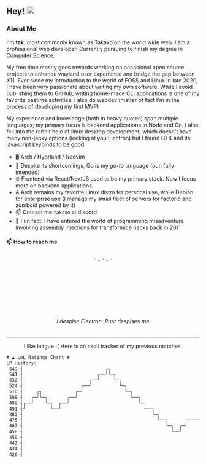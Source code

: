 ## Hey! <img src="../assets/Hi.gif" width="20px" height="20px">

### About Me

I'm **tak**, most commonly known as Takaxo on the world wide web. I am a professional web developer. Currently pursuing to finish my degree in Computer Science.

My free time mostly goes towards working on occasional open source projects to enhance wayland user experience and bridge the gap between X11. Ever since my introduction to the world
of FOSS and Linux in late 2020, I have been very passionate about writing my own software. While I avoid publishing them to GitHub,
writing home-made CLI applications is one of my favorite pastime activities. I also do webdev (matter of fact I'm in the process of developing my first MVP)

My experience and knowledge (both in heavy quotes) span multiple languages; my primary
focus is backend applications in Node and Go. I also fell into the rabbit hole of linux desktop development, which doesn't have many non-janky options (looking at you Electron) but I found GTK and its javascript keybinds to be good.

- 🖥️ Arch / Hyprland / Neovim
- 👨 Despite its shortcomings, Go is my _go-to_ language (pun fully intended)
- 🌐 Frontend via React/NextJS used to be my primary stack. Now I focus more on backend applications.
- A Arch remains my favorite Linux distro for personal use, while Debian for enterprise use (I manage my small fleet of servers for factorio and zomboid powered by it)
- 📫 Contact me `takaxo` at discord
- 🎲 Fun fact: I have entered the world of programming misadventure involving assembly injections for transformice hacks back in 2011

#### 📫 How to reach me

<p align="center">
 <a href="https://discord.com/users/419880181101232129">
   <img title="Discord" src="https://simpleicons.vercel.app/discord/5175BF" width="3.5%">
 </a>
 <a alt="https://twitter.com/kaxo_ta" href="https://twitter.com/kaxo_ta">
   <img title="Twitter" src="https://simpleicons.now.sh/twitter/5175BF" width="3.5%">
 </a>
 <a alt="mailto:joaopearoucaa@gmail.com" href="mailto:joaopearoucaa@gmail.com">
   <img title="Mail Me" src="https://simpleicons.vercel.app/gmail/5175BF" width="3.5%">
 </a>
</p>

<h6 align="center">I despise Electron, Rust despises me</h6>

---

<p align="center">I like league :( Here is an ascii tracker of my previous matches.</p>

```txt
# ♟︎ LoL Ratings Chart #
LP History:
 549 ┤                              ╭╮
 541 ┤                           ╭──╯╰─╮
 532 ┤                        ╭──╯     ╰─╮
 524 ┤                     ╭──╯          ╰─╮
 516 ┤     ╭╮            ╭─╯               ╰─╮
 508 ┤   ╭─╯╰─╮       ╭──╯                   ╰──╮
 499 ┤╭──╯    ╰─╮  ╭──╯                         ╰─╮
 491 ┼╯         ╰──╯                              ╰──╮
 483 ┤                                               ╰─╮
 475 ┤                                                 ╰──╮      ╭────╮
 467 ┤                                                    ╰─╮  ╭─╯    ╰──╮
 458 ┤                                                      ╰──╯         ╰─╮        ╭────╮
 450 ┤                                                                     ╰──╮   ╭─╯    ╰──╮
 442 ┤                                                                        ╰───╯         ╰─╮        ╭─
 434 ┤                                                                                        ╰─╮   ╭──╯
 426 ┤                                                                                          ╰───╯
```
